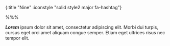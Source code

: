 {:title "Nine"
 :iconstyle "solid style2 major fa-hashtag"}

%%%

***Lorem*** ipsum dolor sit amet, consectetur adipiscing elit. Morbi dui turpis, cursus eget orci amet aliquam congue semper. Etiam eget ultrices risus nec tempor elit.
